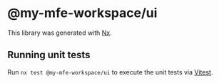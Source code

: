 # @my-mfe-workspace/ui

This library was generated with [Nx](https://nx.dev).

## Running unit tests

Run `nx test @my-mfe-workspace/ui` to execute the unit tests via [Vitest](https://vitest.dev/).
